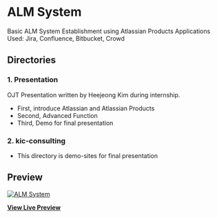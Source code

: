# ALM System
Basic ALM System Establishment using Atlassian Products
Applications Used: Jira, Confluence, Bitbucket, Crowd

## Directories
### 1. Presentation
OJT Presentation written by Heejeong Kim during internship. 
- First, introduce Atlassian and Atlassian Products
- Second, Advanced Function
- Third, Demo for final presentation

### 2. kic-consulting
- This directory is demo-sites for final presentation

## Preview
[![ALM System](https://github.com/dadmi97/Atlassian/blob/master/kic-consulting/img/kic-consulting.jpg)](https://dadmi97.github.io/Atlassian/kic-consulting/)

**[View Live Preview](https://dadmi97.github.io/Atlassian/kic-consulting/)**

